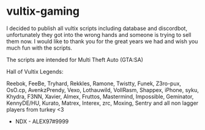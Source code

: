 # vultix-gaming
I decided to publish all vultix scripts including database and discordbot, unfortunately they got into the wrong hands and someone is trying to sell them now. I would like to thank you for the great years we had and wish you much fun with the scripts.

The scripts are intended for Multi Theft Auto (GTA:SA)

Hall of Vultix Legends:

Reebok, FeeBe, Tryhard, Rekkles, Ramone, Twistty, Funek, Z3ro-pux, OsO.cp, AvenkzPrendy, Vexo, Lothauwild, VollRasm, Shappex, iPhone, syku, Khydra, F3NN, Xavier, Almex, Fruttos, Mastermind, Impossible, Geminator, KennyDE/HU, Kurato, Matrex, Interex, zrc, Moxing, Sentry and all non lagger players from turkey <3

- NDX - ALEX97#9999
